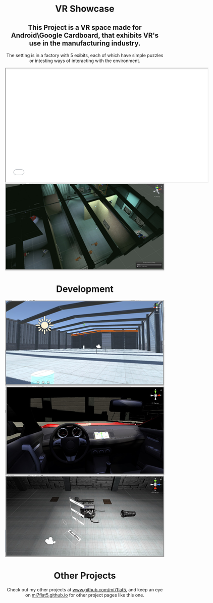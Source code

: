 
 <div align ="center">
 <h1><b>VR Showcase</b></h1>
 <h2>This Project is a VR space made for Android\Google Cardboard, that exhibits VR's use in the manufacturing industry.
 </h2>
<p>The setting is in a factory with 5 exibits, each of which have simple puzzles or intesting ways of interacting with the environment.</p> 
</div>



 <div align ="center">
<iframe width="640" height="360"
src="Tour.mp4">
</iframe>
</div>
<div align ="center">
<img src="OverView.jpg">
</div>
<div align ="center">
<h1><strong>Development</strong></h1>
<p></p>
</div>
<div align ="center">
<img src="2.jpg">
</div>
<div align ="center">
<img src="4.jpg">
</div>
<div align ="center">
<img src="5.jpg">
</div>

<div align ="center">
<h1><strong>Other Projects</strong></h1>
<p>Check out my other projects at <a href ="https://github.com/mi7flat5">www.github.com/mi7flat5</a>, and keep an eye on <a href ="https://mi7flat5.github.io">mi7flat5.github.io</a> for other project pages like this one.</p>
</div>
